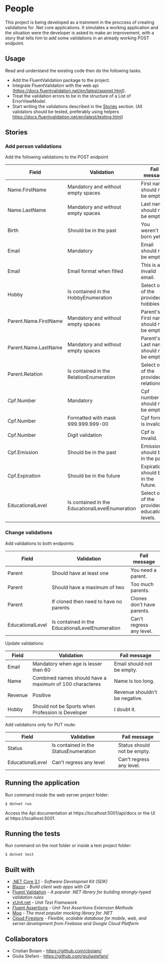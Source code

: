 # People

This project is being developed as a trainment in the proccess of creating validations for .Net core applications. It simulates a working application and the situation were the developer is asked to make an improvement, with a story that tells him to add some validations in an already working POST endpoint.

## Usage

Read and understand the existing code then do the following tasks.

- Add the FluentValidation package to the project.
- Integrate FluentValidation with the web api (https://docs.fluentvalidation.net/en/latest/aspnet.html).
- Treat the validation errors to be in the structure of a List of ErrorViewModel.
- Start writing the validations described in the [Stories](#Stories) section. (All validators should be tested, preferably using helpers https://docs.fluentvalidation.net/en/latest/testing.html)

## Stories

### Add person validations

Add the following validations to the POST endpoint

| Field                 | Validation                                              | Fail message                                   |
| --------------------- | ------------------------------------------------------- | ---------------------------------------------- |
| Name.FirstName        | Mandatory and without empty spaces                      | First name should not be empty.                |
| Name.LastName         | Mandatory and without empty spaces                      | Last name should not be empty.                 |
| Birth                 | Should be in the past                                   | You weren't born yet.                          |
| Email                 | Mandatory                                               | Email should not be empty.                     |
| Email                 | Email format when filled                                | This is an invalid email.                      |
| Hobby                 | Is contained in the HobbyEnumeration                    | Select one of the provided hobbies.            |
| Parent.Name.FirstName | Mandatory and without empty spaces                      | Parent's First name should not be empty.       |
| Parent.Name.LastName  | Mandatory and without empty spaces                      | Parent's Last name should not be empty.        |
| Parent.Relation       | Is contained in the RelationEnumeration                 | Select one of the provided relations.          |
| Cpf.Number            | Mandatory                                               | Cpf number should not be empty.                |
| Cpf.Number            | Formatted with mask 999.999.999-00                      | Cpf format is invalid.                         |
| Cpf.Number            | Digit validation                                        | Cpf is invalid.                                |
| Cpf.Emission          | Should be in the past                                   | Emission should be in the past.                |
| Cpf.Expiration        | Should be in the future                                 | Expiration should be in the future.            |
| EducationalLevel      | Is contained in the EducationalLevelEnumeration         | Select one of the provided educational levels. |

### Change validations

Add validations to both endpoints:

| Field            | Validation                                       | Fail message                |
| ---------------- | ------------------------------------------------ | --------------------------- |
| Parent           | Should have at least one                         | You need a parent.          |
| Parent           | Should have a maximum of two                     | Too much parents.           |
| Parent           | If cloned then need to have no parents           | Clones don't have parents.  |
| EducationalLevel | Is contained in the EducationalLevelEnumeration  | Can't regress any level.    |


Update validations:

| Field                 | Validation                                              | Fail message                             |
| --------------------- | ------------------------------------------------------- | ---------------------------------------- |
| Email                 | Mandatory when age is lesser then 60                    | Email should not be empty.               |
| Name                  | Combined names should have a maximum of 100 characteres | Name is too long.                        |
| Revenue               | Positive                                                | Revenue shouldn't be negative.           |
| Hobby                 | Should not be Sports when Profession is Developer       | I doubt it.                              |

Add validations only for PUT route:

| Field            | Validation                                             | Fail message                |
| ---------------- | ------------------------------------------------------ | --------------------------- |
| Status           | Is contained in the StatusEnumeration                  | Status should not be empty. |
| EducationalLevel | Can't regress any level                                | Can't regress any level.    |


## Running the application

Run command inside the web server project folder:

```
$ dotnet run
```

Access the Api documentation at https://localhost:5001/api/docs or the UI at https://localhost:5001.

## Running the tests

Run command on the root folder or inside a test project folder:

```
$ dotnet test
```

## Built with

- [.NET Core 3.1](https://dotnet.microsoft.com/download/dotnet-core/3.1) - _Software Developmet Kit (SDK)_
- [Blazor](http://blazor.net/) - _Build client web apps with C#_
- [Fluent Validation](https://fluentvalidation.net/) - _A popular .NET library for building strongly-typed validation rules_
- [xUnit.net](https://xunit.net/) - _Unit Test Framework_
- [Fluent Assertions](https://fluentassertions.com/) - _Unit Test Assertions Extension Methods_
- [Moq](https://github.com/moq/moq4) - _The most popular mocking library for .NET_
- [Cloud Firestore](https://googleapis.github.io/google-cloud-dotnet/docs/Google.Cloud.Firestore/) - _Flexible, scalable database for mobile, web, and server development from Firebase and Google Cloud Platform_

## Collaborators

- Cristian Boiam - https://github.com/cboiam/
- Giulia Stefani - https://github.com/giuliastefani/
